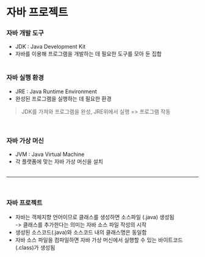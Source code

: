 # **자바 프로젝트**


### **자바 개발 도구**
* JDK : Java Development Kit
* 자바를 이용해 프로그램을 개발하는 데 필요한 도구를 모아 둔 집합
  <br>
  <br>
### **자바 실행 환경**
* JRE : Java Runtime Environment
* 완성된 프로그램을 실행하는 데 필요한 환경
  
>JDK를 가져와 프로그램을 완성, JRE위에서 실행 => 프로그램 작동  

<br>

### **자바 가상 머신**
* JVM : Java Virtual Machine
* 각 플랫폼에 맞는 자바 가상 머신을 설치
<br><br>

***
<br>

### **자바 프로젝트**
* 자바는 객체지향 언어이므로 클래스를 생성하면 소스파일 (.java) 생성됨 
  <br> -> 클래스를 추가한다는 의미는 자바 소스 파일 작성의 시작
* 생성된 소스코드(.java)와 소스코드 내의 클래스명은 동일함
* 자바 소스 파일을 컴파일하면 자바 가상 머신에서 실행할 수 있는 바이트코드(.class)가 생성됨

